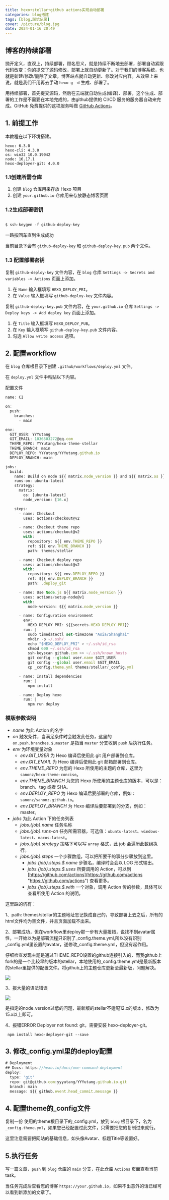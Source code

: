 ```yaml
---
title: hexo+stellar+github actions实现自动部署
categories: blog搭建
tags: [blog,踩坑记录]
cover: /picture/blog.jpg
date: 2024-01-16 20:49
---
```


## 博客的持续部署

抛开定义，直观上，持续部署，顾名思义，就是持续不断地去部署，部署自动紧跟代码改变：你的提交了源码修改，部署上就自动更新了。对于我们的博客系统，也就是新建/修改/删除了文章，博客站点就自动更新、修改对应内容。从效果上来说，就是我们不用再去手动 `hexo g -d` 生成、部署了。

用持续部署，首先提交源码，然后在云端就自动生成(编译)、部署，这个生成、部署的工作是不需要在本地完成的，由github提供的 CI/CD 服务的服务器自动来完成。GitHub 免费提供的这项服务叫做 [GitHub Actions](https://github.com/features/actions "GitHub Actions")。

## 1. 前提工作

本教程在以下环境搭建。

```
hexo: 6.3.0
hexo-cli: 4.3.0
os: win32 10.0.19042
node: 16.17.1
hexo-deployer-git: 4.0.0
```

### 1.1创建所需仓库

1.  创建 `blog` 仓库用来存放 Hexo 项目
2.  创建 `your.github.io` 仓库用来存放静态博客页面

### 1.2生成部署密钥

```javascript

$ ssh-keygen -f github-deploy-key
```

一路按回车直到生成成功

当前目录下会有 `github-deploy-key` 和 `github-deploy-key.pub` 两个文件。

### 1.3 配置部署密钥

复制 `github-deploy-key` 文件内容，在 `blog` 仓库 `Settings -> Secrets and variables -> Actions` 页面上添加。

1.  在 `Name` 输入框填写 `HEXO_DEPLOY_PRI`。
2.  在 `Value` 输入框填写 `github-deploy-key` 文件内容。

复制 `github-deploy-key.pub` 文件内容，在 `your.github.io` 仓库 `Settings -> Deploy keys -> Add deploy key` 页面上添加。

1.  在 `Title` 输入框填写 `HEXO_DEPLOY_PUB`。
2.  在 `Key` 输入框填写 `github-deploy-key.pub` 文件内容。
3.  勾选 `Allow write access` 选项。

## 2. 配置workflow

在 `blog` 仓库根目录下创建 `.github/workflows/deploy.yml` 文件。

在 `deploy.yml` 文件中粘贴以下内容。

配置文件

```javascript
name: CI

on:
  push:
    branches:
      - main

env:
  GIT_USER: YYYutang
  GIT_EMAIL: 1036503272@qq.com
  THEME_REPO: YYYutang/hexo-theme-stellar
  THEME_BRANCH: main
  DEPLOY_REPO: YYYutang/YYYutang.github.io
  DEPLOY_BRANCH: main

jobs:
  build:
    name: Build on node ${{ matrix.node_version }} and ${{ matrix.os }}
    runs-on: ubuntu-latest
    strategy:
      matrix:
        os: [ubuntu-latest]
        node_version: [16.x]

    steps:
      - name: Checkout
        uses: actions/checkout@v2

      - name: Checkout theme repo
        uses: actions/checkout@v2
        with:
          repository: ${{ env.THEME_REPO }}
          ref: ${{ env.THEME_BRANCH }}
          path: themes/stellar

      - name: Checkout deploy repo
        uses: actions/checkout@v2
        with:
          repository: ${{ env.DEPLOY_REPO }}
          ref: ${{ env.DEPLOY_BRANCH }}
          path: .deploy_git

      - name: Use Node.js ${{ matrix.node_version }}
        uses: actions/setup-node@v1
        with:
          node-version: ${{ matrix.node_version }}

      - name: Configuration environment
        env:
          HEXO_DEPLOY_PRI: ${{secrets.HEXO_DEPLOY_PRI}}
        run: |
          sudo timedatectl set-timezone "Asia/Shanghai"
          mkdir -p ~/.ssh/
          echo "$HEXO_DEPLOY_PRI" > ~/.ssh/id_rsa
          chmod 600 ~/.ssh/id_rsa
          ssh-keyscan github.com >> ~/.ssh/known_hosts
          git config --global user.name $GIT_USER
          git config --global user.email $GIT_EMAIL
          cp _config.theme.yml themes/stellar/_config.yml

      - name: Install dependencies
        run: |
          npm install

      - name: Deploy hexo
        run: |
          npm run deploy
```

### 模版参数说明

-   *name* 为此 Action 的名字
-   *on* 触发条件，当满足条件时会触发此任务，这里的 `on.push.branches.$.master` 是指当 `master` 分支收到 `push` 后执行任务。
-   *env* 为环境变量对象
    -   *env.GIT\_USER* 为 Hexo 编译后使用此 git 用户部署到仓库。
    -   *env.GIT\_EMAIL* 为 Hexo 编译后使用此 git 邮箱部署到仓库。
    -   *env.THEME\_REPO* 为您的 Hexo 所使用的主题的仓库，这里为 `sanonz/hexo-theme-concise`。
    -   *env.THEME\_BRANCH* 为您的 Hexo 所使用的主题仓库的版本，可以是：branch、tag 或者 SHA。
    -   *env.DEPLOY\_REPO* 为 Hexo 编译后要部署的仓库，例如：`sanonz/sanonz.github.io`。
    -   *env.DEPLOY\_BRANCH* 为 Hexo 编译后要部署到的分支，例如：master。
-   *jobs* 为此 Action 下的任务列表
    -   *jobs.{job}.name* 任务名称
    -   *jobs.{job}.runs-on* 任务所需容器，可选值：`ubuntu-latest`、`windows-latest`、`macos-latest`。
    -   *jobs.{job}.strategy* 策略下可以写 `array` 格式，此 job 会遍历此数组执行。
    -   *jobs.{job}.steps* 一个步骤数组，可以把所要干的事分步骤放到这里。
        -   *jobs.{job}.steps.\$.name* 步骤名，编译时会会以 LOG 形式输出。
        -   *jobs.{job}.steps.\$.uses* 所要调用的 Action，可以到 [https://github.com/actions](https://github.com/actions "https://github.com/actions") 查看更多。
        -   *jobs.{job}.steps.\$.with* 一个对象，调用 Action 传的参数，具体可以查看所使用 Action 的说明。

这里踩的坑有：

1、path: themes/stellar的主题地址忘记换成自己的，导致部署上去之后，所有的html文件均为空文件，并且页面加载不出来。

2、部署成功，但在workflow里deploy那一步有大量报错，说找不到avatar属性，一开始以为是部署流程只识别了\_config.theme.yml,所以没有识别\_config.yml里设置的avatar，遂修改\_config.theme.yml，但没有起作用。

仔细检查发现主题是通过THEME\_REPO设置的github连接引入的，而我github上fork的是一个比较早的版本的stellar，本地使用的\_config.theme.yml是最新版本的stellar里提供的配置文件。将github上的主题仓库更新至最新版，问题解决。

![](image_XvDrAt19Cq.png)

3、报大量的语法错误

![](image_TGTchTWkX1.png)

是指定的node\_version过低的问题，最新版的stellar不适配12.x的版本，修改为15.x以上即可。

4、报错ERROR Deployer not found: git，需要安装 hexo-deployer-git。

```
 npm install hexo-deployer-git --save
```

## 3. 修改\_config.yml里的deploy配置

```javascript
# Deployment
## Docs: https://hexo.io/docs/one-command-deployment
deploy:
  type: 'git'
  repo: git@github.com:yyyutang/YYYutang.github.io.git
  branch: main
  message: ${{ github.event.head_commit.message }}
```

## 4. 配置theme的\_config文件

复制一份 使用的theme根目录下的\_config.yml，放到 `blog` 根目录下，名为 `_config.theme.yml`，如果您已经配置过此文件，只需要把您的复制过来就行。

这里注意需要把网站的基础信息，如头像Avatar、标题Title等设置好。

## 5.执行任务

写一篇文章，`push` 到 `blog` 仓库的 `main` 分支，在此仓库 `Actions` 页面查看当前 task。

当任务完成后查看您的博客 `https://your.github.io`，如果不出意外的话已经可以看到新添加的文章了。
